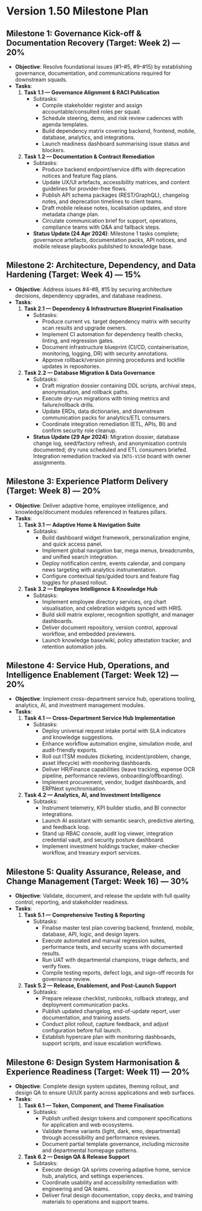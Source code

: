 # Version 1.50 Milestone Plan

## Milestone 1: Governance Kick-off & Documentation Recovery (Target: Week 2) — 20%
- **Objective**: Resolve foundational issues (#1–#5, #9–#15) by establishing governance, documentation, and communications required for downstream squads.
- **Tasks**:
  1. **Task 1.1 — Governance Alignment & RACI Publication**
     - Subtasks:
       - Compile stakeholder register and assign accountable/consulted roles per squad.
       - Schedule steering, demo, and risk review cadences with agenda templates.
       - Build dependency matrix covering backend, frontend, mobile, database, analytics, and integrations.
       - Launch readiness dashboard summarising issue status and blockers.
  2. **Task 1.2 — Documentation & Contract Remediation**
     - Subtasks:
       - Produce backend endpoint/service diffs with deprecation notices and feature flag plans.
       - Update UX/UI artefacts, accessibility matrices, and content guidelines for provider-free flows.
       - Publish API schema packages (REST/GraphQL), changelog notes, and deprecation timelines to client teams.
       - Draft mobile release notes, localisation updates, and store metadata change plan.
       - Circulate communication brief for support, operations, compliance teams with Q&A and fallback steps.
     - **Status Update (24 Apr 2024)**: Milestone 1 tasks complete; governance artefacts, documentation packs, API notices, and mobile release playbooks published to knowledge base.

## Milestone 2: Architecture, Dependency, and Data Hardening (Target: Week 4) — 15%
- **Objective**: Address issues #4–#8, #15 by securing architecture decisions, dependency upgrades, and database readiness.
- **Tasks**:
  1. **Task 2.1 — Dependency & Infrastructure Blueprint Finalisation**
     - Subtasks:
       - Produce current vs. target dependency matrix with security scan results and upgrade owners.
       - Implement CI automation for dependency health checks, linting, and regression gates.
       - Document infrastructure blueprint (CI/CD, containerisation, monitoring, logging, DR) with security annotations.
       - Approve rollback/version pinning procedures and lockfile updates in repositories.
  2. **Task 2.2 — Database Migration & Data Governance**
     - Subtasks:
       - Draft migration dossier containing DDL scripts, archival steps, anonymisation, and rollback paths.
       - Execute dry-run migrations with timing metrics and failure/rollback drills.
       - Update ERDs, data dictionaries, and downstream communication packs for analytics/ETL consumers.
       - Coordinate integration remediation (ETL, APIs, BI) and confirm security role cleanup.
     - **Status Update (29 Apr 2024)**: Migration dossier, database change log, seed/factory refresh, and anonymisation controls documented; dry runs scheduled and ETL consumers briefed. Integration remediation tracked via `INTG-V150` board with owner assignments.

## Milestone 3: Experience Platform Delivery (Target: Week 8) — 20%
- **Objective**: Deliver adaptive home, employee intelligence, and knowledge/document modules referenced in features pillars.
- **Tasks**:
  1. **Task 3.1 — Adaptive Home & Navigation Suite**
     - Subtasks:
       - Build dashboard widget framework, personalization engine, and quick access panel.
       - Implement global navigation bar, mega menus, breadcrumbs, and unified search integration.
       - Deploy notification centre, events calendar, and company news targeting with analytics instrumentation.
       - Configure contextual tips/guided tours and feature flag toggles for phased rollout.
  2. **Task 3.2 — Employee Intelligence & Knowledge Hub**
     - Subtasks:
       - Implement employee directory services, org chart visualisation, and celebration widgets synced with HRIS.
       - Build skill matrix explorer, recognition spotlight, and manager dashboards.
       - Deliver document repository, version control, approval workflow, and embedded previewers.
       - Launch knowledge base/wiki, policy attestation tracker, and retention automation jobs.

## Milestone 4: Service Hub, Operations, and Intelligence Enablement (Target: Week 12) — 20%
- **Objective**: Implement cross-department service hub, operations tooling, analytics, AI, and investment management modules.
- **Tasks**:
  1. **Task 4.1 — Cross-Department Service Hub Implementation**
     - Subtasks:
       - Deploy universal request intake portal with SLA indicators and knowledge suggestions.
       - Enhance workflow automation engine, simulation mode, and audit-friendly exports.
       - Roll out ITSM modules (ticketing, incident/problem, change, asset lifecycle) with monitoring dashboards.
       - Deliver HR/Finance capabilities (leave tracking, expense OCR pipeline, performance reviews, onboarding/offboarding).
       - Implement procurement, vendor, budget dashboards, and ERPNext synchronisation.
  2. **Task 4.2 — Analytics, AI, and Investment Intelligence**
     - Subtasks:
       - Instrument telemetry, KPI builder studio, and BI connector integrations.
       - Launch AI assistant with semantic search, predictive alerting, and feedback loop.
       - Stand up RBAC console, audit log viewer, integration credential vault, and security posture dashboard.
       - Implement investment holdings tracker, maker-checker workflow, and treasury export services.

## Milestone 5: Quality Assurance, Release, and Change Management (Target: Week 16) — 30%
- **Objective**: Validate, document, and release the update with full quality control, reporting, and stakeholder readiness.
- **Tasks**:
  1. **Task 5.1 — Comprehensive Testing & Reporting**
     - Subtasks:
       - Finalise master test plan covering backend, frontend, mobile, database, API, logic, and design layers.
       - Execute automated and manual regression suites, performance tests, and security scans with documented results.
       - Run UAT with departmental champions, triage defects, and verify fixes.
       - Compile testing reports, defect logs, and sign-off records for governance review.
  2. **Task 5.2 — Release, Enablement, and Post-Launch Support**
     - Subtasks:
       - Prepare release checklist, runbooks, rollback strategy, and deployment communication packs.
       - Publish updated changelog, end-of-update report, user documentation, and training assets.
       - Conduct pilot rollout, capture feedback, and adjust configuration before full launch.
       - Establish hypercare plan with monitoring dashboards, support scripts, and issue escalation workflows.

## Milestone 6: Design System Harmonisation & Experience Readiness (Target: Week 11) — 20%
- **Objective**: Complete design system updates, theming rollout, and design QA to ensure UI/UX parity across applications and web surfaces.
- **Tasks**:
  1. **Task 6.1 — Token, Component, and Theme Finalisation**
     - Subtasks:
       - Publish unified design tokens and component specifications for application and web ecosystems.
       - Validate theme variants (light, dark, emo, departmental) through accessibility and performance reviews.
       - Document partial template governance, including microsite and departmental homepage patterns.
  2. **Task 6.2 — Design QA & Release Support**
     - Subtasks:
       - Execute design QA sprints covering adaptive home, service hub, analytics, and settings experiences.
       - Coordinate usability and accessibility remediation with engineering and QA teams.
       - Deliver final design documentation, copy decks, and training materials to operations and support teams.
